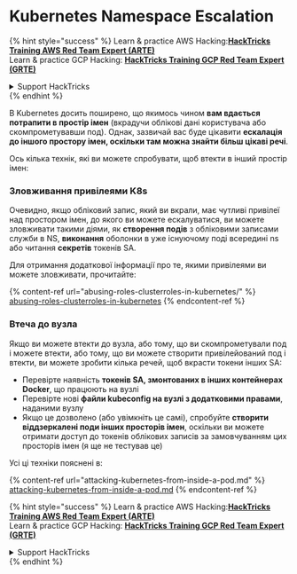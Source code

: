 # Kubernetes Namespace Escalation

{% hint style="success" %}
Learn & practice AWS Hacking:<img src="../../.gitbook/assets/image (1) (1) (1) (1).png" alt="" data-size="line">[**HackTricks Training AWS Red Team Expert (ARTE)**](https://training.hacktricks.xyz/courses/arte)<img src="../../.gitbook/assets/image (1) (1) (1) (1).png" alt="" data-size="line">\
Learn & practice GCP Hacking: <img src="../../.gitbook/assets/image (2) (1).png" alt="" data-size="line">[**HackTricks Training GCP Red Team Expert (GRTE)**<img src="../../.gitbook/assets/image (2) (1).png" alt="" data-size="line">](https://training.hacktricks.xyz/courses/grte)

<details>

<summary>Support HackTricks</summary>

* Check the [**subscription plans**](https://github.com/sponsors/carlospolop)!
* **Join the** 💬 [**Discord group**](https://discord.gg/hRep4RUj7f) or the [**telegram group**](https://t.me/peass) or **follow** us on **Twitter** 🐦 [**@hacktricks\_live**](https://twitter.com/hacktricks_live)**.**
* **Share hacking tricks by submitting PRs to the** [**HackTricks**](https://github.com/carlospolop/hacktricks) and [**HackTricks Cloud**](https://github.com/carlospolop/hacktricks-cloud) github repos.

</details>
{% endhint %}

В Kubernetes досить поширено, що якимось чином **вам вдається потрапити в простір імен** (вкрадучи облікові дані користувача або скомпрометувавши под). Однак, зазвичай вас буде цікавити **ескалація до іншого простору імен, оскільки там можна знайти більш цікаві речі**.

Ось кілька технік, які ви можете спробувати, щоб втекти в інший простір імен:

### Зловживання привілеями K8s

Очевидно, якщо обліковий запис, який ви вкрали, має чутливі привілеї над простором імен, до якого ви можете ескалуватися, ви можете зловживати такими діями, як **створення подів** з обліковими записами служби в NS, **виконання** оболонки в уже існуючому поді всередині ns або читання **секретів** токенів SA.

Для отримання додаткової інформації про те, якими привілеями ви можете зловживати, прочитайте:

{% content-ref url="abusing-roles-clusterroles-in-kubernetes/" %}
[abusing-roles-clusterroles-in-kubernetes](abusing-roles-clusterroles-in-kubernetes/)
{% endcontent-ref %}

### Втеча до вузла

Якщо ви можете втекти до вузла, або тому, що ви скомпрометували под і можете втекти, або тому, що ви можете створити привілейований под і втекти, ви можете зробити кілька речей, щоб вкрасти токени інших SA:

* Перевірте наявність **токенів SA, змонтованих в інших контейнерах Docker**, що працюють на вузлі
* Перевірте нові **файли kubeconfig на вузлі з додатковими правами**, наданими вузлу
* Якщо це дозволено (або увімкніть це самі), спробуйте **створити віддзеркалені поди інших просторів імен**, оскільки ви можете отримати доступ до токенів облікових записів за замовчуванням цих просторів імен (я ще не тестував це)

Усі ці техніки пояснені в:

{% content-ref url="attacking-kubernetes-from-inside-a-pod.md" %}
[attacking-kubernetes-from-inside-a-pod.md](attacking-kubernetes-from-inside-a-pod.md)
{% endcontent-ref %}

{% hint style="success" %}
Learn & practice AWS Hacking:<img src="../../.gitbook/assets/image (1) (1) (1) (1).png" alt="" data-size="line">[**HackTricks Training AWS Red Team Expert (ARTE)**](https://training.hacktricks.xyz/courses/arte)<img src="../../.gitbook/assets/image (1) (1) (1) (1).png" alt="" data-size="line">\
Learn & practice GCP Hacking: <img src="../../.gitbook/assets/image (2) (1).png" alt="" data-size="line">[**HackTricks Training GCP Red Team Expert (GRTE)**<img src="../../.gitbook/assets/image (2) (1).png" alt="" data-size="line">](https://training.hacktricks.xyz/courses/grte)

<details>

<summary>Support HackTricks</summary>

* Check the [**subscription plans**](https://github.com/sponsors/carlospolop)!
* **Join the** 💬 [**Discord group**](https://discord.gg/hRep4RUj7f) or the [**telegram group**](https://t.me/peass) or **follow** us on **Twitter** 🐦 [**@hacktricks\_live**](https://twitter.com/hacktricks_live)**.**
* **Share hacking tricks by submitting PRs to the** [**HackTricks**](https://github.com/carlospolop/hacktricks) and [**HackTricks Cloud**](https://github.com/carlospolop/hacktricks-cloud) github repos.

</details>
{% endhint %}
